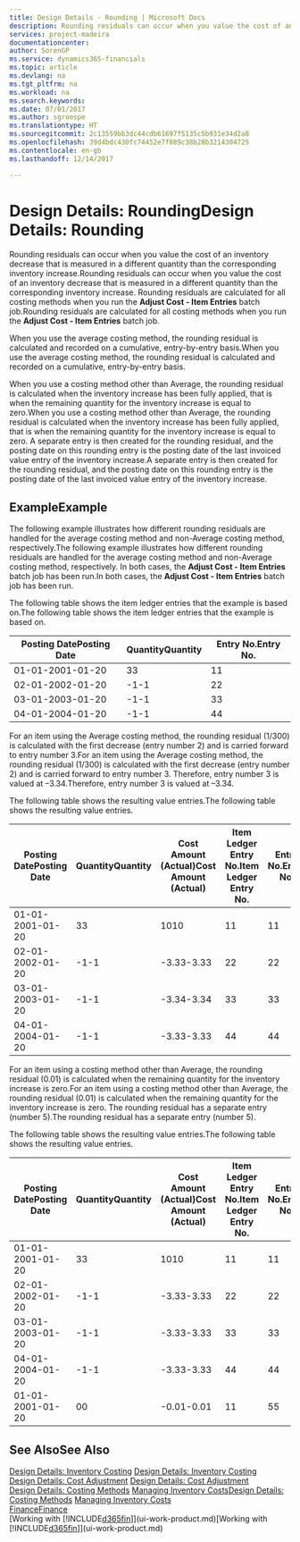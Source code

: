 ```yaml
---
title: Design Details - Rounding | Microsoft Docs
description: Rounding residuals can occur when you value the cost of an inventory decrease that is measured in a different quantity than the corresponding inventory increase. Rounding residuals are calculated for all costing methods when you run the **Adjust Cost - Item Entries** batch job.
services: project-madeira
documentationcenter: 
author: SorenGP
ms.service: dynamics365-financials
ms.topic: article
ms.devlang: na
ms.tgt_pltfrm: na
ms.workload: na
ms.search.keywords: 
ms.date: 07/01/2017
ms.author: sgroespe
ms.translationtype: HT
ms.sourcegitcommit: 2c13559bb3dc44cdb61697f5135c5b931e34d2a8
ms.openlocfilehash: 39d4bdc430fc74452e7f089c38b28b3214304725
ms.contentlocale: en-gb
ms.lasthandoff: 12/14/2017

---
```

# <a name="design-details-rounding"></a><span data-ttu-id="dc993-104">Design Details: Rounding</span><span class="sxs-lookup"><span data-stu-id="dc993-104">Design Details: Rounding</span></span>
<span data-ttu-id="dc993-105">Rounding residuals can occur when you value the cost of an inventory decrease that is measured in a different quantity than the corresponding inventory increase.</span><span class="sxs-lookup"><span data-stu-id="dc993-105">Rounding residuals can occur when you value the cost of an inventory decrease that is measured in a different quantity than the corresponding inventory increase.</span></span> <span data-ttu-id="dc993-106">Rounding residuals are calculated for all costing methods when you run the **Adjust Cost - Item Entries** batch job.</span><span class="sxs-lookup"><span data-stu-id="dc993-106">Rounding residuals are calculated for all costing methods when you run the **Adjust Cost - Item Entries** batch job.</span></span>  

 <span data-ttu-id="dc993-107">When you use the average costing method, the rounding residual is calculated and recorded on a cumulative, entry-by-entry basis.</span><span class="sxs-lookup"><span data-stu-id="dc993-107">When you use the average costing method, the rounding residual is calculated and recorded on a cumulative, entry-by-entry basis.</span></span>  

 <span data-ttu-id="dc993-108">When you use a costing method other than Average, the rounding residual is calculated when the inventory increase has been fully applied, that is when the remaining quantity for the inventory increase is equal to zero.</span><span class="sxs-lookup"><span data-stu-id="dc993-108">When you use a costing method other than Average, the rounding residual is calculated when the inventory increase has been fully applied, that is when the remaining quantity for the inventory increase is equal to zero.</span></span> <span data-ttu-id="dc993-109">A separate entry is then created for the rounding residual, and the posting date on this rounding entry is the posting date of the last invoiced value entry of the inventory increase.</span><span class="sxs-lookup"><span data-stu-id="dc993-109">A separate entry is then created for the rounding residual, and the posting date on this rounding entry is the posting date of the last invoiced value entry of the inventory increase.</span></span>  

## <a name="example"></a><span data-ttu-id="dc993-110">Example</span><span class="sxs-lookup"><span data-stu-id="dc993-110">Example</span></span>  
 <span data-ttu-id="dc993-111">The following example illustrates how different rounding residuals are handled for the average costing method and non-Average costing method, respectively.</span><span class="sxs-lookup"><span data-stu-id="dc993-111">The following example illustrates how different rounding residuals are handled for the average costing method and non-Average costing method, respectively.</span></span> <span data-ttu-id="dc993-112">In both cases, the **Adjust Cost - Item Entries** batch job has been run.</span><span class="sxs-lookup"><span data-stu-id="dc993-112">In both cases, the **Adjust Cost - Item Entries** batch job has been run.</span></span>  

 <span data-ttu-id="dc993-113">The following table shows the item ledger entries that the example is based on.</span><span class="sxs-lookup"><span data-stu-id="dc993-113">The following table shows the item ledger entries that the example is based on.</span></span>  

|<span data-ttu-id="dc993-114">Posting Date</span><span class="sxs-lookup"><span data-stu-id="dc993-114">Posting Date</span></span>|<span data-ttu-id="dc993-115">Quantity</span><span class="sxs-lookup"><span data-stu-id="dc993-115">Quantity</span></span>|<span data-ttu-id="dc993-116">Entry No.</span><span class="sxs-lookup"><span data-stu-id="dc993-116">Entry No.</span></span>|  
|------------------|--------------|---------------|  
|<span data-ttu-id="dc993-117">01-01-20</span><span class="sxs-lookup"><span data-stu-id="dc993-117">01-01-20</span></span>|<span data-ttu-id="dc993-118">3</span><span class="sxs-lookup"><span data-stu-id="dc993-118">3</span></span>|<span data-ttu-id="dc993-119">1</span><span class="sxs-lookup"><span data-stu-id="dc993-119">1</span></span>|  
|<span data-ttu-id="dc993-120">02-01-20</span><span class="sxs-lookup"><span data-stu-id="dc993-120">02-01-20</span></span>|<span data-ttu-id="dc993-121">-1</span><span class="sxs-lookup"><span data-stu-id="dc993-121">-1</span></span>|<span data-ttu-id="dc993-122">2</span><span class="sxs-lookup"><span data-stu-id="dc993-122">2</span></span>|  
|<span data-ttu-id="dc993-123">03-01-20</span><span class="sxs-lookup"><span data-stu-id="dc993-123">03-01-20</span></span>|<span data-ttu-id="dc993-124">-1</span><span class="sxs-lookup"><span data-stu-id="dc993-124">-1</span></span>|<span data-ttu-id="dc993-125">3</span><span class="sxs-lookup"><span data-stu-id="dc993-125">3</span></span>|  
|<span data-ttu-id="dc993-126">04-01-20</span><span class="sxs-lookup"><span data-stu-id="dc993-126">04-01-20</span></span>|<span data-ttu-id="dc993-127">-1</span><span class="sxs-lookup"><span data-stu-id="dc993-127">-1</span></span>|<span data-ttu-id="dc993-128">4</span><span class="sxs-lookup"><span data-stu-id="dc993-128">4</span></span>|  

 <span data-ttu-id="dc993-129">For an item using the Average costing method, the rounding residual (1/300) is calculated with the first decrease (entry number 2) and is carried forward to entry number 3.</span><span class="sxs-lookup"><span data-stu-id="dc993-129">For an item using the Average costing method, the rounding residual (1/300) is calculated with the first decrease (entry number 2) and is carried forward to entry number 3.</span></span> <span data-ttu-id="dc993-130">Therefore, entry number 3 is valued at –3.34.</span><span class="sxs-lookup"><span data-stu-id="dc993-130">Therefore, entry number 3 is valued at –3.34.</span></span>  

 <span data-ttu-id="dc993-131">The following table shows the resulting value entries.</span><span class="sxs-lookup"><span data-stu-id="dc993-131">The following table shows the resulting value entries.</span></span>  

|<span data-ttu-id="dc993-132">Posting Date</span><span class="sxs-lookup"><span data-stu-id="dc993-132">Posting Date</span></span>|<span data-ttu-id="dc993-133">Quantity</span><span class="sxs-lookup"><span data-stu-id="dc993-133">Quantity</span></span>|<span data-ttu-id="dc993-134">Cost Amount (Actual)</span><span class="sxs-lookup"><span data-stu-id="dc993-134">Cost Amount (Actual)</span></span>|<span data-ttu-id="dc993-135">Item Ledger Entry No.</span><span class="sxs-lookup"><span data-stu-id="dc993-135">Item Ledger Entry No.</span></span>|<span data-ttu-id="dc993-136">Entry No.</span><span class="sxs-lookup"><span data-stu-id="dc993-136">Entry No.</span></span>|  
|------------------|--------------|----------------------------|---------------------------|---------------|  
|<span data-ttu-id="dc993-137">01-01-20</span><span class="sxs-lookup"><span data-stu-id="dc993-137">01-01-20</span></span>|<span data-ttu-id="dc993-138">3</span><span class="sxs-lookup"><span data-stu-id="dc993-138">3</span></span>|<span data-ttu-id="dc993-139">10</span><span class="sxs-lookup"><span data-stu-id="dc993-139">10</span></span>|<span data-ttu-id="dc993-140">1</span><span class="sxs-lookup"><span data-stu-id="dc993-140">1</span></span>|<span data-ttu-id="dc993-141">1</span><span class="sxs-lookup"><span data-stu-id="dc993-141">1</span></span>|  
|<span data-ttu-id="dc993-142">02-01-20</span><span class="sxs-lookup"><span data-stu-id="dc993-142">02-01-20</span></span>|<span data-ttu-id="dc993-143">-1</span><span class="sxs-lookup"><span data-stu-id="dc993-143">-1</span></span>|<span data-ttu-id="dc993-144">-3.33</span><span class="sxs-lookup"><span data-stu-id="dc993-144">-3.33</span></span>|<span data-ttu-id="dc993-145">2</span><span class="sxs-lookup"><span data-stu-id="dc993-145">2</span></span>|<span data-ttu-id="dc993-146">2</span><span class="sxs-lookup"><span data-stu-id="dc993-146">2</span></span>|  
|<span data-ttu-id="dc993-147">03-01-20</span><span class="sxs-lookup"><span data-stu-id="dc993-147">03-01-20</span></span>|<span data-ttu-id="dc993-148">-1</span><span class="sxs-lookup"><span data-stu-id="dc993-148">-1</span></span>|<span data-ttu-id="dc993-149">-3.34</span><span class="sxs-lookup"><span data-stu-id="dc993-149">-3.34</span></span>|<span data-ttu-id="dc993-150">3</span><span class="sxs-lookup"><span data-stu-id="dc993-150">3</span></span>|<span data-ttu-id="dc993-151">3</span><span class="sxs-lookup"><span data-stu-id="dc993-151">3</span></span>|  
|<span data-ttu-id="dc993-152">04-01-20</span><span class="sxs-lookup"><span data-stu-id="dc993-152">04-01-20</span></span>|<span data-ttu-id="dc993-153">-1</span><span class="sxs-lookup"><span data-stu-id="dc993-153">-1</span></span>|<span data-ttu-id="dc993-154">-3.33</span><span class="sxs-lookup"><span data-stu-id="dc993-154">-3.33</span></span>|<span data-ttu-id="dc993-155">4</span><span class="sxs-lookup"><span data-stu-id="dc993-155">4</span></span>|<span data-ttu-id="dc993-156">4</span><span class="sxs-lookup"><span data-stu-id="dc993-156">4</span></span>|  

 <span data-ttu-id="dc993-157">For an item using a costing method other than Average, the rounding residual (0.01) is calculated when the remaining quantity for the inventory increase is zero.</span><span class="sxs-lookup"><span data-stu-id="dc993-157">For an item using a costing method other than Average, the rounding residual (0.01) is calculated when the remaining quantity for the inventory increase is zero.</span></span> <span data-ttu-id="dc993-158">The rounding residual has a separate entry (number 5).</span><span class="sxs-lookup"><span data-stu-id="dc993-158">The rounding residual has a separate entry (number 5).</span></span>  

 <span data-ttu-id="dc993-159">The following table shows the resulting value entries.</span><span class="sxs-lookup"><span data-stu-id="dc993-159">The following table shows the resulting value entries.</span></span>  

|<span data-ttu-id="dc993-160">Posting Date</span><span class="sxs-lookup"><span data-stu-id="dc993-160">Posting Date</span></span>|<span data-ttu-id="dc993-161">Quantity</span><span class="sxs-lookup"><span data-stu-id="dc993-161">Quantity</span></span>|<span data-ttu-id="dc993-162">Cost Amount (Actual)</span><span class="sxs-lookup"><span data-stu-id="dc993-162">Cost Amount (Actual)</span></span>|<span data-ttu-id="dc993-163">Item Ledger Entry No.</span><span class="sxs-lookup"><span data-stu-id="dc993-163">Item Ledger Entry No.</span></span>|<span data-ttu-id="dc993-164">Entry No.</span><span class="sxs-lookup"><span data-stu-id="dc993-164">Entry No.</span></span>|  
|------------------|--------------|----------------------------|---------------------------|---------------|  
|<span data-ttu-id="dc993-165">01-01-20</span><span class="sxs-lookup"><span data-stu-id="dc993-165">01-01-20</span></span>|<span data-ttu-id="dc993-166">3</span><span class="sxs-lookup"><span data-stu-id="dc993-166">3</span></span>|<span data-ttu-id="dc993-167">10</span><span class="sxs-lookup"><span data-stu-id="dc993-167">10</span></span>|<span data-ttu-id="dc993-168">1</span><span class="sxs-lookup"><span data-stu-id="dc993-168">1</span></span>|<span data-ttu-id="dc993-169">1</span><span class="sxs-lookup"><span data-stu-id="dc993-169">1</span></span>|  
|<span data-ttu-id="dc993-170">02-01-20</span><span class="sxs-lookup"><span data-stu-id="dc993-170">02-01-20</span></span>|<span data-ttu-id="dc993-171">-1</span><span class="sxs-lookup"><span data-stu-id="dc993-171">-1</span></span>|<span data-ttu-id="dc993-172">-3.33</span><span class="sxs-lookup"><span data-stu-id="dc993-172">-3.33</span></span>|<span data-ttu-id="dc993-173">2</span><span class="sxs-lookup"><span data-stu-id="dc993-173">2</span></span>|<span data-ttu-id="dc993-174">2</span><span class="sxs-lookup"><span data-stu-id="dc993-174">2</span></span>|  
|<span data-ttu-id="dc993-175">03-01-20</span><span class="sxs-lookup"><span data-stu-id="dc993-175">03-01-20</span></span>|<span data-ttu-id="dc993-176">-1</span><span class="sxs-lookup"><span data-stu-id="dc993-176">-1</span></span>|<span data-ttu-id="dc993-177">-3.33</span><span class="sxs-lookup"><span data-stu-id="dc993-177">-3.33</span></span>|<span data-ttu-id="dc993-178">3</span><span class="sxs-lookup"><span data-stu-id="dc993-178">3</span></span>|<span data-ttu-id="dc993-179">3</span><span class="sxs-lookup"><span data-stu-id="dc993-179">3</span></span>|  
|<span data-ttu-id="dc993-180">04-01-20</span><span class="sxs-lookup"><span data-stu-id="dc993-180">04-01-20</span></span>|<span data-ttu-id="dc993-181">-1</span><span class="sxs-lookup"><span data-stu-id="dc993-181">-1</span></span>|<span data-ttu-id="dc993-182">-3.33</span><span class="sxs-lookup"><span data-stu-id="dc993-182">-3.33</span></span>|<span data-ttu-id="dc993-183">4</span><span class="sxs-lookup"><span data-stu-id="dc993-183">4</span></span>|<span data-ttu-id="dc993-184">4</span><span class="sxs-lookup"><span data-stu-id="dc993-184">4</span></span>|  
|<span data-ttu-id="dc993-185">01-01-20</span><span class="sxs-lookup"><span data-stu-id="dc993-185">01-01-20</span></span>|<span data-ttu-id="dc993-186">0</span><span class="sxs-lookup"><span data-stu-id="dc993-186">0</span></span>|<span data-ttu-id="dc993-187">-0.01</span><span class="sxs-lookup"><span data-stu-id="dc993-187">-0.01</span></span>|<span data-ttu-id="dc993-188">1</span><span class="sxs-lookup"><span data-stu-id="dc993-188">1</span></span>|<span data-ttu-id="dc993-189">5</span><span class="sxs-lookup"><span data-stu-id="dc993-189">5</span></span>|  

## <a name="see-also"></a><span data-ttu-id="dc993-190">See Also</span><span class="sxs-lookup"><span data-stu-id="dc993-190">See Also</span></span>  
 <span data-ttu-id="dc993-191">[Design Details: Inventory Costing](design-details-inventory-costing.md) </span><span class="sxs-lookup"><span data-stu-id="dc993-191">[Design Details: Inventory Costing](design-details-inventory-costing.md) </span></span>  
 <span data-ttu-id="dc993-192">[Design Details: Cost Adjustment](design-details-cost-adjustment.md) </span><span class="sxs-lookup"><span data-stu-id="dc993-192">[Design Details: Cost Adjustment](design-details-cost-adjustment.md) </span></span>  
 <span data-ttu-id="dc993-193">[Design Details: Costing Methods](design-details-costing-methods.md) [Managing Inventory Costs](finance-manage-inventory-costs.md)</span><span class="sxs-lookup"><span data-stu-id="dc993-193">[Design Details: Costing Methods](design-details-costing-methods.md) [Managing Inventory Costs](finance-manage-inventory-costs.md)</span></span>  
 [<span data-ttu-id="dc993-194">Finance</span><span class="sxs-lookup"><span data-stu-id="dc993-194">Finance</span></span>](finance.md)  
 <span data-ttu-id="dc993-195">[Working with [!INCLUDE[d365fin](includes/d365fin_md.md)]](ui-work-product.md)</span><span class="sxs-lookup"><span data-stu-id="dc993-195">[Working with [!INCLUDE[d365fin](includes/d365fin_md.md)]](ui-work-product.md)</span></span>

